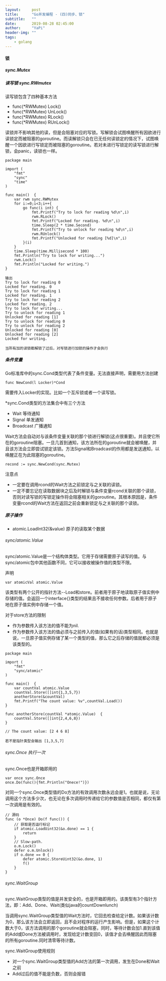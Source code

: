 ```yaml
---
layout:     post
title:      "Go并发编程 - (四)同步、锁"
subtitle:   ""
date:       2019-08-28 02:45:00
author:     "YaPi"
header-img: ""
tags:
    - golang
---
```


####  锁

##### sync.Mutex
##### 读写锁 sync.RWmutex

读写锁包含了四种基本方法

- func(*RWMutex) Lock()
- func(*RWMutex) UnLock()
- func(*RWMutex) RLock()
- func(*RWMutex) RUnLock()

读锁并不影响其他的读，但是会阻塞对应的写锁。写解锁会试图唤醒所有因欲进行读锁定而被阻塞的goroutine。而读解锁只会在已无任何读锁定的情况下，试图唤醒一个因欲进行写锁定而被阻塞的goroutine。若对未进行写锁定的读写锁进行解锁，会panic，读锁也一样。

```
package main

import (
	"fmt"
	"sync"
	"time"
)

func main()  {
	var rwm sync.RWMutex
	for i:=0;i<3;i++{
		go func(i int) {
			fmt.Printf("Try to lock for reading %d\n",i)
			rwm.RLock()
			fmt.Printf("Locked for reading. %d\n",i)
			time.Sleep(2 * time.Second)
			fmt.Printf("Try to unlock for reading %d\n",i)
			rwm.RUnlock()
			fmt.Printf("Unlocked for reading [%d]\n",i)
		}(i)
	}
	time.Sleep(time.Millisecond * 100)
	fmt.Println("Try to lock for writing...")
	rwm.Lock()
	fmt.Println("Locked for writing.")
}

输出
Try to lock for reading 0
Locked for reading. 0
Try to lock for reading 1
Locked for reading. 1
Try to lock for reading 2
Locked for reading. 2
Try to lock for writing...
Try to unlock for reading 1
Unlocked for reading [1]
Try to unlock for reading 0
Try to unlock for reading 2
Unlocked for reading [0]
Unlocked for reading [2]
Locked for writing.

当所有加的读锁都解锁了过后，对写锁进行加锁的操作才会执行
```

##### 条件变量

Go标准库中的sync.Cond类型代表了条件变量。无法直接声明，需要用方法创建

```
func NewCond(l Locker)*Cond
```
需要传入Locker的实现。比如一个互斥锁或者一个读写锁。

*sync.Cond类型的方法集合中有三个方法

- Wait 等待通知
- Signal 单发通知
- Broadcast 广播通知

Wait方法会自动对与该条件变量关联的那个锁进行解锁(这点很重要)。并且使它所在的goroutine阻塞。一旦几首到通知，该方法所在的goroutine就会被唤醒，并且该方法会立即尝试锁定该锁。方法Signal和Broadcast的作用都是发送通知，以唤醒正在为此阻塞的goroutine。


```
recond := sync.NewCond(sync.Mutex)
```

注意点

- 一定要在调用rcond的Wait方法之前锁定与之关联的读锁。
- 一定不要忘记在读取数据块之后及时解锁与条件变量rcond关联的那个读锁，否则对读写锁的写锁定操作将会阻塞相关的goroutine。其根本原因是，条件变量rcond的Wait方法在返回之前会重新锁定与之关联的那个读锁。


##### 原子操作

- atomic.LoadInt32(&value) 原子的读取某个数据

###### sync/atomic.Value

sync/atomic.Value是一个结构体类型。它用于存储需要原子读写的值。与sync/atomic包中其他函数不同，它可以接收被操作值的类型不限。

声明

```
var atomicVal atomic.Value
```
该类型有两个公开的指针方法--Load和store。前者用于原子地读取原子值实例中存储的值。会返回一个interface{}类型的结果且不接收任何参数。后者用于原子地在原子值实例中存储一个值。

对于store方法的限制

- 作为参数传入该方法的值不能为nil.
- 作为参数传入该方法的值必须与之前传入的值(如果有的话)类型相同。也就是说，一旦原子值实例存储了某一个类型的值，那么它之后存储的值就都必须是该类型的。

```
package main

import (
	"fmt"
	"sync/atomic"
)

func main()  {
	var countVal atomic.Value
	countVal.Store([]int{1,3,5,7})
	anotherStore(&countVal)
	fmt.Printf("The count value: %v",countVal.Load())
}

func anotherStore(countVal *atomic.Value)  {
	countVal.Store([]int{2,4,6,8})
}

// The count value: [2 4 6 8]

若不是指针类型会输出 [1,3,5,7]
```

###### sync.Once 执行一次

sync.Once也是开箱即用的

```
var once sync.Once
once.Do(func(){fmt.Println("Onece!")})
```
对同一个sync.Once类型值的Do方法的有效调用次数永远会是1。也就是说，无论调用这个方法多少次，也无论在多次调用时传递给它的参数值是否相同，都仅有第一次调用是有效的。

```
// 源码
func (o *Once) Do(f func()) {
    // 获取是否运行标记
	if atomic.LoadUint32(&o.done) == 1 {
		return
	}
	// Slow-path.
	o.m.Lock()
	defer o.m.Unlock()
	if o.done == 0 {
		defer atomic.StoreUint32(&o.done, 1)
		f()
	}
}
```

###### sync.WaitGroup

sync.WaitGroup类型的值是并发安全的，也是开箱即用的。该类型有3个指针方法，即：Add、Done、Wait(类似java的countDownlunch)

当调用sync.WaitGroup类型值的Wait方法时，它回去检查给定计数。如果该计数为0，那么该方法会立即返回，且不会对程序的运行产生影响。但是，如果这个计数大于0，该方法调用的那个goroutine就会阻塞，同时，等待计数会加1.直到该值的Add或Done方法被调用时，发现给定计数变回0，该值才会去唤醒因此而阻塞的所有goroutine.同时清零等待计数。

sync.WaitGroup使用规则

- 对一个sync.WaitGroup类型值的Add方法的第一次调用，发生在Done和Wait之前
- Add过后的值不能是负数，否则会报错
